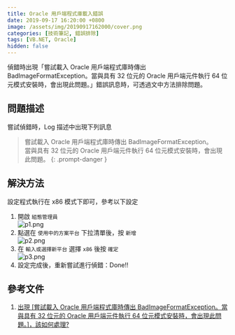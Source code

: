 ```yaml
---
title: Oracle 用戶端程式庫載入錯誤
date: 2019-09-17 16:20:00 +0800
image: /assets/img/20190917162000/cover.png
categories: [技術筆記, 錯誤排除]
tags: [VB.NET, Oracle]
hidden: false
---
```


偵錯時出現「嘗試載入 Oracle 用戶端程式庫時傳出 BadImageFormatException。當與具有 32 位元的 Oracle 用戶端元件執行 64 位元模式安裝時，會出現此問題。」錯誤訊息時，可透過文中方法排除問題。

## 問題描述

嘗試偵錯時，Log 描述中出現下列訊息
> 嘗試載入 Oracle 用戶端程式庫時傳出 BadImageFormatException。\
> 當與具有 32 位元的 Oracle 用戶端元件執行 64 位元模式安裝時，會出現此問題。
{: .prompt-danger }

## 解決方法

設定程式執行在 x86 模式下即可，參考以下設定

1. 開啟 `組態管理員`\
   ![p1.png](/assets/img/20190917162000/p1.png)
2. 點選在 `使用中的方案平台` 下拉清單後，按 `新增` \
   ![p2.png](/assets/img/20190917162000/p2.png)
3. 在 `輸入或選擇新平台` 選擇 `x86` 後按 `確定` \
   ![p3.png](/assets/img/20190917162000/p3.png)
4. 設定完成後，重新嘗試進行偵錯：Done!!

## 參考文件

1. [出現 [嘗試載入 Oracle 用戶端程式庫時傳出 BadImageFormatException。當與具有 32 位元的 Oracle 用戶端元件執行 64 位元模式安裝時，會出現此問題。]，該如何處理?](https://dotblogs.com.tw/chou/archive/2011/10/11/41156.aspx)